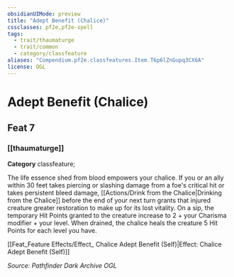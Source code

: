 ```yaml
---
obsidianUIMode: preview
title: "Adept Benefit (Chalice)"
cssclasses: pf2e,pf2e-spell
tags:
  - trait/thaumaturge
  - trait/common
  - category/classfeature
aliases: "Compendium.pf2e.classfeatures.Item.T6p6lZnGupq3CX6A"
license: OGL
---
```

# Adept Benefit (Chalice)
## Feat 7
### [[thaumaturge]]

**Category** classfeature; 




The life essence shed from blood empowers your chalice. If you or an ally within 30 feet takes piercing or slashing damage from a foe's critical hit or takes persistent bleed damage, [[Actions/Drink from the Chalice|Drinking from the Chalice]] before the end of your next turn grants that injured creature greater restoration to make up for its lost vitality. On a sip, the temporary Hit Points granted to the creature increase to 2 + your Charisma modifier + your level. When drained, the chalice heals the creature 5 Hit Points for each level you have.

[[Feat_Feature Effects/Effect_ Chalice Adept Benefit (Self)|Effect: Chalice Adept Benefit (Self)]]

*Source: Pathfinder Dark Archive*
*OGL*